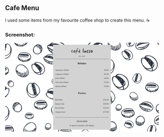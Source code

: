 ## Cafe Menu

I used some items from my favourite coffee shop to create this menu. ☕

### Screenshot:
![alt-tag](https://github.com/jonathancazares/free-code-camp/blob/main/Cafe%20Menu/img/cafe_menu.png)
